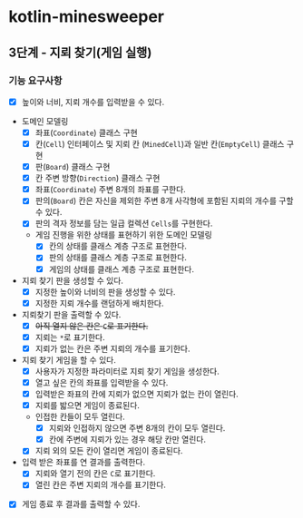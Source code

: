 # kotlin-minesweeper

## 3단계 - 지뢰 찾기(게임 실행)

### 기능 요구사항

- [x] 높이와 너비, 지뢰 개수를 입력받을 수 있다.
- 도메인 모델링
  - [x] 좌표(`Coordinate`) 클래스 구현
  - [x] 칸(`Cell`) 인터페이스 및 지뢰 칸 (`MinedCell`)과 일반 칸(`EmptyCell`) 클래스 구현
  - [x] 판(`Board`) 클래스 구현
  - [x] 칸 주변 방향(`Direction`) 클래스 구현
  - [x] 좌표(`Coordinate`) 주변 8개의 좌표를 구한다.
  - [x] 판의(`Board`) 칸은 자신을 제외한 주변 8개 사각형에 포함된 지뢰의 개수를 구할 수 있다.
  - [x] 판의 격자 정보를 담는 일급 컬렉션 `Cells`를 구현한다.
  - 게임 진행을 위한 상태를 표현하기 위한 도메인 모델링
    - [x] 칸의 상태를 클래스 계층 구조로 표현한다.
    - [x] 판의 상태를 클래스 계층 구조로 표현한다.
    - [x] 게임의 상태를 클래스 계층 구조로 표현한다.
- 지뢰 찾기 판을 생성할 수 있다.
  - [x] 지정한 높이와 너비의 판을 생성할 수 있다.
  - [x] 지정한 지뢰 개수를 랜덤하게 배치한다.
- 지뢰찾기 판을 출력할 수 있다.
  - [x] ~~아직 열지 않은 칸은 `C`로 표기한다.~~
  - [x] 지뢰는 `*`로 표기한다.
  - [x] 지뢰가 없는 칸은 주변 지뢰의 개수를 표기한다.
- 지뢰 찾기 게임을 할 수 있다.
  - [x] 사용자가 지정한 파라미터로 지뢰 찾기 게임을 생성한다.
  - [x] 열고 싶은 칸의 좌표를 입력받을 수 있다.
  - [x] 입력받은 좌표의 칸에 지뢰가 없으면 지뢰가 없는 칸이 열린다.
  - [x] 지뢰를 밟으면 게임이 종료된다.
  - 인접한 칸들이 모두 열린다.
    - [x] 지뢰와 인접하지 않으면 주변 8개의 칸이 모두 열린다.
    - [x] 칸에 주변에 지뢰가 있는 경우 해당 칸만 열린다.
  - [x] 지뢰 외의 모든 칸이 열리면 게임이 종료된다.
- 입력 받은 좌표를 연 결과를 출력한다.
  - [x] 지뢰와 열기 전의 칸은 `C`로 표기한다.
  - [x] 열린 칸은 주변 지뢰의 개수를 표기한다.
- [x] 게임 종료 후 결과를 출력할 수 있다.
